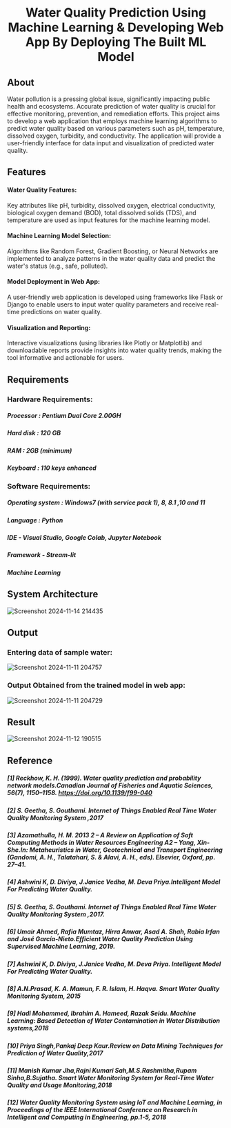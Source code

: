 <h1><center>Water Quality Prediction Using Machine Learning & Developing Web App By Deploying The Built ML Model </center></h1>

## About 
Water pollution is a pressing global issue, significantly impacting public health and ecosystems. 
Accurate prediction of water quality is crucial for effective monitoring, prevention, and remediation efforts.
This project aims to develop a web application that employs machine learning algorithms to predict water quality based on various parameters such as pH, temperature, dissolved oxygen, turbidity, and conductivity. 
The application will provide a user-friendly interface for data input and visualization of predicted water quality.

## Features

#### Water Quality Features:
Key attributes like pH, turbidity, dissolved oxygen, electrical conductivity, biological oxygen demand (BOD), total dissolved solids (TDS), and temperature are used as input features for the machine learning model.

#### Machine Learning Model Selection:
Algorithms like Random Forest, Gradient Boosting, or Neural Networks are implemented to analyze patterns in the water quality data and predict the water's status (e.g., safe, polluted).

#### Model Deployment in Web App:
A user-friendly web application is developed using frameworks like Flask or Django to enable users to input water quality parameters and receive real-time predictions on water quality.

#### Visualization and Reporting:
Interactive visualizations (using libraries like Plotly or Matplotlib) and downloadable reports provide insights into water quality trends, making the tool informative and actionable for users.

## Requirements
### Hardware Requirements:
##### Processor	: Pentium Dual Core 2.00GH
##### Hard disk	: 120 GB
##### RAM 		: 2GB (minimum)
##### Keyboard	: 110 keys enhanced

### Software Requirements:
##### Operating system	: Windows7 (with service pack 1), 8, 8.1 ,10 and 11
##### Language		: Python
##### IDE 		- Visual Studio, Google Colab, Jupyter Notebook
##### Framework 	- Stream-lit
##### Machine Learning

## System Architecture
![Screenshot 2024-11-14 214435](https://github.com/user-attachments/assets/43153084-7471-487e-98d8-1093370ee23d)

## Output

### Entering data of sample water:
![Screenshot 2024-11-11 204757](https://github.com/user-attachments/assets/0c25e28a-3f24-48bb-bfce-8169c3c75ad3)
### Output Obtained from the trained model in web app:
![Screenshot 2024-11-11 204729](https://github.com/user-attachments/assets/50a9d259-3070-49c8-b206-c748e7ca0ab0)

## Result
![Screenshot 2024-11-12 190515](https://github.com/user-attachments/assets/6e5a5a84-8578-4463-a588-34ed84d68dac)

## Reference
##### [1]	Reckhow, K. H. (1999). Water quality prediction and probability network models.Canadian Journal of Fisheries and Aquatic Sciences, 56(7), 1150–1158. https://doi.org/10.1139/f99-040

##### [2]	S. Geetha, S. Gouthami. Internet of Things Enabled Real Time Water Quality Monitoring System ,2017

##### [3]	Azamathulla, H. M. 2013 2 – A Review on Application of Soft Computing Methods in Water Resources Engineering A2 – Yang, Xin-She.In: Metaheuristics in Water, Geotechnical and Transport Engineering (Gandomi, A. H., Talatahari, S. & Alavi, A. H., eds). Elsevier, Oxford, pp. 27–41.

##### [4]	 Ashwini K, D. Diviya, J.Janice Vedha, M. Deva Priya.Intelligent Model For Predicting Water Quality.

##### [5]	S. Geetha, S. Gouthami. Internet of Things Enabled Real Time Water Quality Monitoring System ,2017.

##### [6] Umair Ahmed, Rafia Mumtaz, Hirra Anwar, Asad A. Shah, Rabia Irfan and José García-Nieto.Efficient Water Quality Prediction Using Supervised Machine Learning, 2019.

##### [7] Ashwini K, D. Diviya, J.Janice Vedha, M. Deva Priya. Intelligent Model For Predicting Water Quality.

##### [8] A.N.Prasad, K. A. Mamun, F. R. Islam, H. Haqva. Smart Water Quality Monitoring System, 2015

##### [9] Hadi Mohammed, Ibrahim A. Hameed, Razak Seidu. Machine Learning: Based Detection of Water Contamination in Water Distribution systems,2018

##### [10] Priya Singh,Pankaj Deep Kaur.Review on Data Mining Techniques for Prediction of Water Quality,2017

##### [11] Manish Kumar Jha,Rajni Kumari Sah,M.S.Rashmitha,Rupam Sinha,B.Sujatha. Smart Water Monitoring System for Real-Time Water Quality and Usage Monitoring,2018

##### [12] Water Quality Monitoring System using IoT and Machine Learning, in Proceedings of the IEEE International Conference on Research in Intelligent and Computing in Engineering, pp.1-5, 2018
